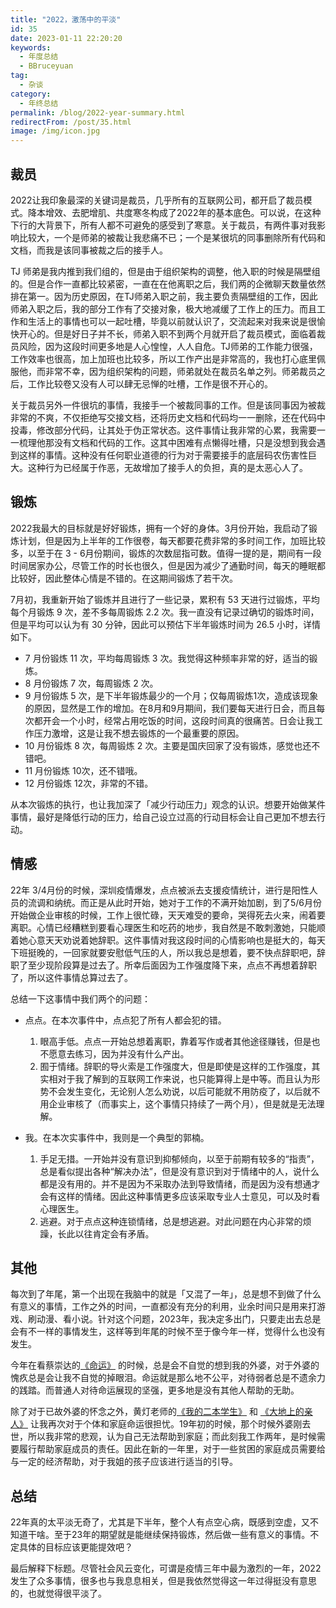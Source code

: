 ```yaml
---
title: "2022，激荡中的平淡"
id: 35
date: 2023-01-11 22:20:20
keywords:
  - 年度总结
  - BBruceyuan
tag:
  - 杂谈
category:
  - 年终总结
permalink: /blog/2022-year-summary.html
redirectFrom: /post/35.html
image: /img/icon.jpg
---
```


## 裁员

2022让我印象最深的关键词是裁员，几乎所有的互联网公司，都开启了裁员模式。降本增效、去肥增肌、共度寒冬构成了2022年的基本底色。可以说，在这种下行的大背景下，所有人都不可避免的感受到了寒意。关于裁员，有两件事对我影响比较大，一个是师弟的被裁让我悲痛不已；一个是某很坑的同事删除所有代码和文档，而我是该同事被裁之后的接手人。

TJ 师弟是我内推到我们组的，但是由于组织架构的调整，他入职的时候是隔壁组的。但是合作一直都比较紧密，一直在在他离职之后，我们两的企微聊天数量依然排在第一。因为历史原因，在TJ师弟入职之前，我主要负责隔壁组的工作，因此师弟入职之后，我的部分工作有了交接对象，极大地减缓了工作上的压力。而且工作和生活上的事情也可以一起吐槽，毕竟以前就认识了，交流起来对我来说是很愉快开心的。但是好日子并不长，师弟入职不到两个月就开启了裁员模式，面临着裁员风险，因为这段时间更多地是人心惶惶，人人自危。TJ师弟的工作能力很强，工作效率也很高，加上加班也比较多，所以工作产出是非常高的，我也打心底里佩服他，而非常不幸，因为组织架构的问题，师弟就处在裁员名单之列。师弟裁员之后，工作比较卷又没有人可以肆无忌惮的吐槽，工作是很不开心的。

关于裁员另外一件很坑的事情，我接手一个被裁同事的工作。但是该同事因为被裁非常的不爽，不仅拒绝写交接文档，还将历史文档和代码均一一删除，还在代码中投毒，修改部分代码，让其处于伪正常状态。这件事情让我非常的心累，我需要一一梳理他那没有文档和代码的工作。这其中困难有点懒得吐槽，只是没想到我会遇到这样的事情。这种没有任何职业道德的行为对于需要接手的底层码农伤害性巨大。这种行为已经属于作恶，无故增加了接手人的负担，真的是太恶心人了。

## 锻炼

2022我最大的目标就是好好锻炼，拥有一个好的身体。3月份开始，我启动了锻炼计划，但是因为上半年的工作很卷，每天都要花费非常的多时间工作，加班比较多，以至于在 3 - 6月份期间，锻炼的次数屈指可数。值得一提的是，期间有一段时间居家办公，尽管工作的时长也很久，但是因为减少了通勤时间，每天的睡眠都比较好，因此整体心情是不错的。在这期间锻炼了若干次。

7月初，我重新开始了锻炼并且进行了一些记录，累积有 53 天进行过锻炼，平均每个月锻炼 9 次，差不多每周锻炼 2.2 次。我一直没有记录过确切的锻炼时间，但是平均可以认为有 30 分钟，因此可以预估下半年锻炼时间为 26.5 小时，详情如下。

- 7 月份锻炼 11 次，平均每周锻炼 3 次。我觉得这种频率非常的好，适当的锻炼。
- 8 月份锻炼 7 次，每周锻炼 2 次。
- 9 月份锻炼 5 次，是下半年锻炼最少的一个月；仅每周锻炼1次，造成该现象的原因，显然是工作的增加。在8月和9月期间，我们要每天进行日会，而且每次都开会一个小时，经常占用吃饭的时间，这段时间真的很痛苦。日会让我工作压力激增，这是让我不想去锻炼的一个最重要的原因。
- 10 月份锻炼 8 次，每周锻炼 2 次。主要是国庆回家了没有锻炼，感觉也还不错吧。
- 11 月份锻炼 10次，还不错哦。
- 12 月份锻炼 12次，非常的不错。

从本次锻炼的执行，也让我加深了「减少行动压力」观念的认识。想要开始做某件事情，最好是降低行动的压力，给自己设立过高的行动目标会让自己更加不想去行动。

## 情感

22年 3/4月份的时候，深圳疫情爆发，点点被派去支援疫情统计，进行是阳性人员的流调和纳统。而正是从此时开始，她对于工作的不满开始加剧，到了5/6月份开始做企业审核的时候，工作上很忙碌，天天难受的要命，哭得死去火来，闹着要离职。心情已经糟糕到要看心理医生和吃药的地步，我自然是不敢刺激她，只能顺着她心意天天劝说着她辞职。这件事情对我这段时间的心情影响也是挺大的，每天下班挺晚的，一回家就要安慰低气压的人，所以我总是想着，要不快点辞职吧，辞职了至少现阶段算是过去了。所幸后面因为工作强度降下来，点点不再想着辞职了，所以这件事情总算过去了。

总结一下这事情中我们两个的问题：

- 点点。在本次事件中，点点犯了所有人都会犯的错。

  1. 眼高手低。点点一开始总想着离职，靠着写作或者其他途径赚钱，但是也不愿意去练习，因为并没有什么产出。
  1. 囿于情绪。辞职的导火索是工作强度大，但是即使是这样的工作强度，其实相对于我了解到的互联网工作来说，也只能算得上是中等。而且认为形势不会发生变化，无论别人怎么劝说，以后可能就不用防疫了，以后就不用企业审核了（而事实上，这个事情只持续了一两个月），但是就是无法理解。

- 我。在本次实事件中，我则是一个典型的郭楠。

  1. 手足无措。一开始并没有意识到抑郁倾向，以至于前期有较多的“指责”，总是看似提出各种“解决办法”，但是没有意识到对于情绪中的人，说什么都是没有用的。并不是因为不采取办法到导致情绪，而是因为没有想通才会有这样的情绪。因此这种事情更多应该采取专业人士意见，可以及时看心理医生。
  1. 逃避。对于点点这种连锁情绪，总是想逃避。对此问题在内心非常的烦躁，长此以往肯定会有矛盾。

## 其他

每次到了年尾，第一个出现在我脑中的就是「又混了一年」，总是想不到做了什么有意义的事情，工作之外的时间，一直都没有充分的利用，业余时间只是用来打游戏、刷动漫、看小说。针对这个问题，2023年，我决定多出门，只要走出去总是会有不一样的事情发生，这样等到年尾的时候不至于像今年一样，觉得什么也没有发生。

今年在看蔡崇达的[《命运》](https://book.douban.com/subject/36084340/) 的时候，总是会不自觉的想到我的外婆，对于外婆的愧疚总是会让我不自觉的掉眼泪。命运就是那么地不公平，对待弱者总是不遗余力的践踏。而普通人对待命运展现的坚强，更多地是没有其他人帮助的无助。

除了对于已故外婆的怀念之外，黄灯老师的[《我的二本学生》](https://book.douban.com/subject/35050614/) 和 [《大地上的亲人》](https://book.douban.com/subject/26960822/) 让我再次对于个体和家庭命运很担忧。19年初的时候，那个时候外婆刚去世，所以我非常的悲观，认为自己无法帮助到家庭；而此刻我工作两年，是时候需要履行帮助家庭成员的责任。因此在新的一年里，对于一些贫困的家庭成员需要给与一定的经济帮助，对于我姐的孩子应该进行适当的引导。

## 总结

22年真的太平淡无奇了，尤其是下半年，整个人有点空心病，既感到空虚，又不知道干啥。至于23年的期望就是能继续保持锻炼，然后做一些有意义的事情。不定具体的目标应该更能提效吧？

最后解释下标题。尽管社会风云变化，可谓是疫情三年中最为激烈的一年，2022发生了众多事情，很多也与我息息相关，但是我依然觉得这一年过得挺没有意思的，也就觉得很平淡了。
